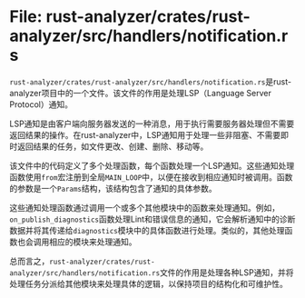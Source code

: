 # File: rust-analyzer/crates/rust-analyzer/src/handlers/notification.rs

`rust-analyzer/crates/rust-analyzer/src/handlers/notification.rs`是rust-analyzer项目中的一个文件。该文件的作用是处理LSP（Language Server Protocol）通知。

LSP通知是由客户端向服务器发送的一种消息，用于执行需要服务器处理但不需要返回结果的操作。在rust-analyzer中，LSP通知用于处理一些非阻塞、不需要即时返回结果的任务，如文件更改、创建、删除、移动等。

该文件中的代码定义了多个处理函数，每个函数处理一个LSP通知。这些通知处理函数使用`from`宏注册到全局`MAIN_LOOP`中，以便在接收到相应通知时被调用。函数的参数是一个`Params`结构，该结构包含了通知的具体参数。

这些通知处理函数通过调用一个或多个其他模块中的函数来处理通知。例如，`on_publish_diagnostics`函数处理Lint和错误信息的通知，它会解析通知中的诊断数据并将其传递给`diagnostics`模块中的具体函数进行处理。类似的，其他处理函数也会调用相应的模块来处理通知。

总而言之，`rust-analyzer/crates/rust-analyzer/src/handlers/notification.rs`文件的作用是处理各种LSP通知，并将处理任务分派给其他模块来处理具体的逻辑，以保持项目的结构化和可维护性。

